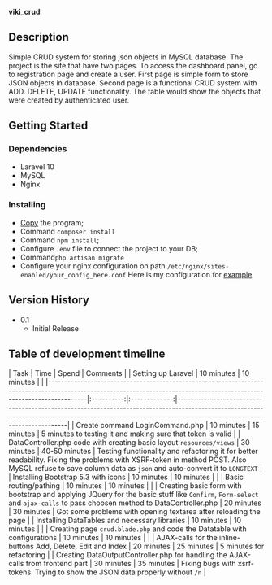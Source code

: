 **viki_crud**

## Description

Simple CRUD system for storing json objects in MySQL database. The project is the site that have two pages. To access the dashboard panel, go to registration page and create a user. 
First page is simple form to store JSON objects in database. Second page is a functional CRUD system with ADD. DELETE, UPDATE functionality. The table would show the objects that were created by authenticated user.

## Getting Started

### Dependencies

* Laravel 10
* MySQL
* Nginx

### Installing

* [Copy](https://github.com/omegarekrut/viki_crud.git) the program;
* Command `composer install`
* Command `npm install`;
* Configure `.env` file to connect the project to your DB;
* Command`php artisan migrate`
* Configure your nginx configuration on path `/etc/nginx/sites-enabled/your_config_here.conf`
Here is my configuration for [example](https://github.com/omegarekrut/viki_crud/blob/master/viki_crud.conf)

## Version History

* 0.1
    * Initial Release

## Table of development timeline
|  Task  |  Time  |  Spend  |  Comments  |
| Setting up Laravel                                                                                                                                                     | 10 minutes | 10 minutes    |                                                                                                                                                                                                        |
|------------------------------------------------------------------------------------------------------------------------------------------------------------------------|:----------:|:-------------:|--------------------------------------------------------------------------------------------------------------------------------------------------------------------------------------------------------|
| Create command LoginCommand.php                                                                                                                                        | 10 minutes | 15 minutes    | 5 minutes to testing it and making sure that token is valid                                                                                                                                              |
| DataController.php code with creating basic layout `resources/views`                                                                                                   | 30 minutes | 40-50 minutes | Testing functionality and refactoring it for better readability. Fixing the problems with XSRF-token in method POST. Also MySQL refuse to save column data as `json` and auto-convert it to `LONGTEXT` |
| Installing Bootstrap 5.3 with icons                                                                                                                                    | 10 minutes | 10 minutes    |                                                                                                                                                                                                        |
| Basic routing/pathing                                                                                                                                                  | 10 minutes | 10 minutes    |                                                                                                                                                                                                        |
| Creating basic form with bootstrap and applying JQuery for the basic stuff like `Confirm`, `Form-select` and `ajax-calls` to pass choosen method to DataController.php | 20 minutes | 30 minutes | Got some problems with opening textarea after reloading the page                                                                                                                                       |
| Installing DataTables and necessary libraries                                                                                                                          | 10 minutes | 10 minutes    |                                                                                                                                                                                                        |
| Creating page `crud.blade.php` and code the Datatable with configurations                                                                                              | 10 minutes | 10 minutes    |                                                                                                                                                                                                        |
| AJAX-calls for the inline-buttons Add, Delete, Edit and Index                                                                                                          | 20 minutes | 25 minutes    | 5 minutes for refactoring                                                                                                                                                                              |
| Creating DataOutputController.php for handling the AJAX-calls from frontend part                                                                                       | 30 minutes | 35 minutes    | Fixing bugs with xsrf-tokens. Trying to show the JSON data properly without `/n`                                                                                                               |
